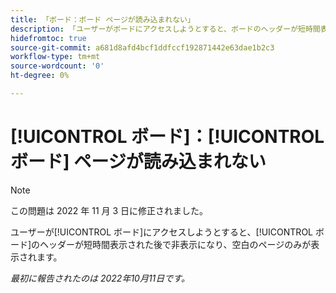 ```yaml
---
title: 「ボード：ボード ページが読み込まれない」
description: 「ユーザーがボードにアクセスしようとすると、ボードのヘッダーが短時間表示された後で非表示になり、空白のページのみが表示されます。」
hidefromtoc: true
source-git-commit: a681d8afd4bcf1ddfccf192871442e63dae1b2c3
workflow-type: tm+mt
source-wordcount: '0'
ht-degree: 0%

---
```



# [!UICONTROL ボード]：[!UICONTROL ボード] ページが読み込まれない

>[!NOTE]
>
>この問題は 2022 年 11 月 3 日に修正されました。

ユーザーが[!UICONTROL ボード]にアクセスしようとすると、[!UICONTROL ボード]のヘッダーが短時間表示された後で非表示になり、空白のページのみが表示されます。

_最初に報告されたのは 2022年10月11日です。_

